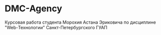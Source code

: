 # DMC-Agency
Курсовая работа студента Морохия Астана Эриковича по дисциплине "Web-Технологии" Санкт-Петербургского ГУАП
